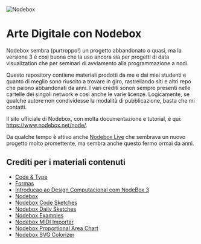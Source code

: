 ![Nodebox](https://user-images.githubusercontent.com/623043/151831054-19e49c88-c7ad-49fd-afcb-06c621487931.jpg)


# Arte Digitale con Nodebox

Nodebox sembra (purtroppo!) un progetto abbandonato o quasi, ma la versione 3 è così buona che la uso ancora sia per progetti di data visualization che per seminari di avviamento alla programmazione a nodi.

Questo repository contiene materiali prodotti da me e dai miei studenti e quanto di meglio sono riuscito a trovare in giro, rastrellando siti e altri repo che paiono abbandonati da anni. I vari crediti sonon sempre presenti nelle cartelle dei singoli network e così anche le varie licenze. Logicamente, se qualche autore non condividesse la modalità di pubblicazione, basta che mi contatti.

Il sito ufficiale di Nodebox, con molta documentazione e tutorial, è qui: https://www.nodebox.net/node/.

Da qualche tempo è attivo anche [Nodebox Live](https://nodebox.live) che sembrava un nuovo progetto molto promettente, ma sembra anche questo fermo ormai da anni.

## Crediti per i materiali contenuti

- [Code & Type](http://code-type.com/)
- [Formas](https://github.com/guilhermesv/Formas)
- [Introducao ao Design Computacional com NodeBox 3](https://github.com/guilhermesv/Introducao-Ao-Design-Computacional-SESC-Campinas)
- [Nodebox](https://github.com/nodebox/nodebox)
- [Nodebox Code Sketches](https://github.com/eesur/template-nodebox-sketches)
- [Nodebox Daily Sketches](https://github.com/eesur/nodebox-daily-sketches)
- [Nodebox Examples](https://github.com/bitcraftlab/nodebox-examples)
- [Nodebox MIDI Importer](https://github.com/fdb/midimport)
- [Nodebox Proportional Area Chart](https://github.com/eesur/nodebox-proportional-area-chart)
- [Nodebox SVG Colorizer](https://github.com/chema-mengibar/nodebox3-svg-colorizer)


